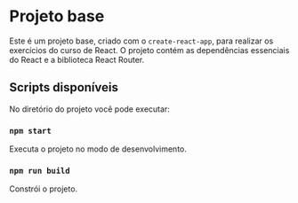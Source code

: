 # Projeto base

Este é um projeto base, criado com o `create-react-app`, para realizar os exercícios do curso de React.
O projeto contém as dependências essenciais do React e a biblioteca React Router.

## Scripts disponíveis

No diretório do projeto você pode executar:

### `npm start`

Executa o projeto no modo de desenvolvimento.

### `npm run build`

Constrói o projeto.

